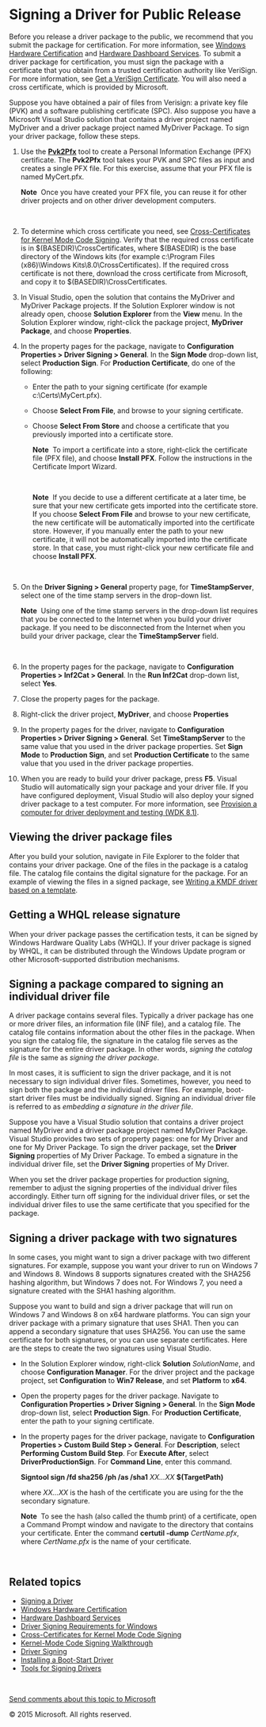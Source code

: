 <span id="vsdriver.signing_a_driver_for_public_release"></span>Signing a Driver for Public Release
==================================================================================================

Before you release a driver package to the public, we recommend that you submit the package for certification. For more information, see [Windows Hardware Certification](http://go.microsoft.com/fwlink/p/?LinkID=248337) and [Hardware Dashboard Services](http://go.microsoft.com/fwlink/p/?LinkID=248336). To submit a driver package for certification, you must sign the package with a certificate that you obtain from a trusted certification authority like VeriSign. For more information, see [Get a VeriSign Certificate](http://go.microsoft.com/fwlink/p/?LinkID=248298). You will also need a cross certificate, which is provided by Microsoft.

Suppose you have obtained a pair of files from Verisign: a private key file (PVK) and a software publishing certificate (SPC). Also suppose you have a Microsoft Visual Studio solution that contains a driver project named MyDriver and a driver package project named MyDriver Package. To sign your driver package, follow these steps.

1.  Use the [**Pvk2Pfx**](https://msdn.microsoft.com/en-us/Library/Windows/Hardware/Ff550672(v=vs.85).aspx) tool to create a Personal Information Exchange (PFX) certificate. The **Pvk2Pfx** tool takes your PVK and SPC files as input and creates a single PFX file. For this exercise, assume that your PFX file is named MyCert.pfx.

    **Note**  Once you have created your PFX file, you can reuse it for other driver projects and on other driver development computers.

     

2.  To determine which cross certificate you need, see [Cross-Certificates for Kernel Mode Code Signing](http://go.microsoft.com/fwlink/p/?LinkID=248296). Verify that the required cross certificate is in $(BASEDIR)\\CrossCertificates, where $(BASEDIR) is the base directory of the Windows kits (for example c:\\Program Files (x86)\\Windows Kits\\8.0\\CrossCertificates). If the required cross certificate is not there, download the cross certificate from Microsoft, and copy it to $(BASEDIR)\\CrossCertificates.
3.  In Visual Studio, open the solution that contains the MyDriver and MyDriver Package projects. If the Solution Explorer window is not already open, choose **Solution Explorer** from the **View** menu. In the Solution Explorer window, right-click the package project, **MyDriver Package**, and choose **Properties**.

4.  In the property pages for the package, navigate to **Configuration Properties &gt; Driver Signing &gt; General**. In the **Sign Mode** drop-down list, select **Production Sign**. For **Production Certificate**, do one of the following:

    -   Enter the path to your signing certificate (for example c:\\Certs\\MyCert.pfx).
    -   Choose **Select From File**, and browse to your signing certificate.
    -   Choose **Select From Store** and choose a certificate that you previously imported into a certificate store.

        **Note**  To import a certificate into a store, right-click the certificate file (PFX file), and choose **Install PFX**. Follow the instructions in the Certificate Import Wizard.

         

        **Note**  If you decide to use a different certificate at a later time, be sure that your new certificate gets imported into the certificate store. If you choose **Select From File** and browse to your new certificate, the new certificate will be automatically imported into the certificate store. However, if you manually enter the path to your new certificate, it will not be automatically imported into the certificate store. In that case, you must right-click your new certificate file and choose **Install PFX**.

         

5.  On the **Driver Signing &gt; General** property page, for **TimeStampServer**, select one of the time stamp servers in the drop-down list.

    **Note**  Using one of the time stamp servers in the drop-down list requires that you be connected to the Internet when you build your driver package. If you need to be disconnected from the Internet when you build your driver package, clear the **TimeStampServer** field.

     

6.  In the property pages for the package, navigate to **Configuration Properties &gt; Inf2Cat &gt; General**. In the **Run Inf2Cat** drop-down list, select **Yes**.

7.  Close the property pages for the package.
8.  Right-click the driver project, **MyDriver**, and choose **Properties**
9.  In the property pages for the driver, navigate to **Configuration Properties &gt; Driver Signing &gt; General**. Set **TimeStampServer** to the same value that you used in the driver package properties. Set **Sign Mode** to **Production Sign**, and set **Production Certificate** to the same value that you used in the driver package properties.

10. When you are ready to build your driver package, press **F5**. Visual Studio will automatically sign your package and your driver file. If you have configured deployment, Visual Studio will also deploy your signed driver package to a test computer. For more information, see [Provision a computer for driver deployment and testing (WDK 8.1)](https://msdn.microsoft.com/en-us/Library/Windows/Hardware/Dn745909(v=vs.85).aspx).

<span id="Viewing_the_driver_package_files"></span><span id="viewing_the_driver_package_files"></span><span id="VIEWING_THE_DRIVER_PACKAGE_FILES"></span>Viewing the driver package files
-----------------------------------------------------------------------------------------------------------------------------------------------------------------------------------------

After you build your solution, navigate in File Explorer to the folder that contains your driver package. One of the files in the package is a catalog file. The catalog file contains the digital signature for the package. For an example of viewing the files in a signed package, see [Writing a KMDF driver based on a template](https://msdn.microsoft.com/en-us/Library/Windows/Hardware/Hh439654(v=vs.85).aspx).

<span id="Getting_a_WHQL_release_signature"></span><span id="getting_a_whql_release_signature"></span><span id="GETTING_A_WHQL_RELEASE_SIGNATURE"></span>Getting a WHQL release signature
-----------------------------------------------------------------------------------------------------------------------------------------------------------------------------------------

When your driver package passes the certification tests, it can be signed by Windows Hardware Quality Labs (WHQL). If your driver package is signed by WHQL, it can be distributed through the Windows Update program or other Microsoft-supported distribution mechanisms.

<span id="Signing_a_package_compared_to_signing_an_individual_driver_file"></span><span id="signing_a_package_compared_to_signing_an_individual_driver_file"></span><span id="SIGNING_A_PACKAGE_COMPARED_TO_SIGNING_AN_INDIVIDUAL_DRIVER_FILE"></span>Signing a package compared to signing an individual driver file
---------------------------------------------------------------------------------------------------------------------------------------------------------------------------------------------------------------------------------------------------------------------------------------------------------------------

A driver package contains several files. Typically a driver package has one or more driver files, an information file (INF file), and a catalog file. The catalog file contains information about the other files in the package. When you sign the catalog file, the signature in the catalog file serves as the signature for the entire driver package. In other words, *signing the catalog file* is the same as *signing the driver package*.

In most cases, it is sufficient to sign the driver package, and it is not necessary to sign individual driver files. Sometimes, however, you need to sign both the package and the individual driver files. For example, boot-start driver files must be individually signed. Signing an individual driver file is referred to as *embedding a signature in the driver file*.

Suppose you have a Visual Studio solution that contains a driver project named MyDriver and a driver package project named MyDriver Package. Visual Studio provides two sets of property pages: one for My Driver and one for My Driver Package. To sign the driver package, set the **Driver Signing** properties of My Driver Package. To embed a signature in the individual driver file, set the **Driver Signing** properties of My Driver.

When you set the driver package properties for production signing, remember to adjust the signing properties of the individual driver files accordingly. Either turn off signing for the individual driver files, or set the individual driver files to use the same certificate that you specified for the package.

<span id="Signing_a_driver_package_with_two_signatures"></span><span id="signing_a_driver_package_with_two_signatures"></span><span id="SIGNING_A_DRIVER_PACKAGE_WITH_TWO_SIGNATURES"></span>Signing a driver package with two signatures
-----------------------------------------------------------------------------------------------------------------------------------------------------------------------------------------------------------------------------------------

In some cases, you might want to sign a driver package with two different signatures. For example, suppose you want your driver to run on Windows 7 and Windows 8. Windows 8 supports signatures created with the SHA256 hashing algorithm, but Windows 7 does not. For Windows 7, you need a signature created with the SHA1 hashing algorithm.

Suppose you want to build and sign a driver package that will run on Windows 7 and Windows 8 on x64 hardware platforms. You can sign your driver package with a primary signature that uses SHA1. Then you can append a secondary signature that uses SHA256. You can use the same certificate for both signatures, or you can use separate certificates. Here are the steps to create the two signatures using Visual Studio.

-   In the Solution Explorer window, right-click **Solution** *SolutionName*, and choose **Configuration Manager**. For the driver project and the package project, set **Configuration** to **Win7 Release**, and set **Platform** to **x64**.
-   Open the property pages for the driver package. Navigate to **Configuration Properties &gt; Driver Signing &gt; General**. In the **Sign Mode** drop-down list, select **Production Sign**. For **Production Certificate**, enter the path to your signing certificate.
-   In the property pages for the driver package, navigate to **Configuration Properties &gt; Custom Build Step &gt; General**. For **Description**, select **Performing Custom Build Step**. For **Execute After**, select **DriverProductionSign**. For **Command Line**, enter this command.

    **Signtool sign /fd sha256 /ph /as /sha1** *XX...XX* **$(TargetPath)**

    where *XX...XX* is the hash of the certificate you are using for the the secondary signature.

    **Note**  To see the hash (also called the thumb print) of a certificate, open a Command Prompt window and navigate to the directory that contains your certificate. Enter the command **certutil -dump** *CertName.pfx*, where *CertName.pfx* is the name of your certificate.

     

<span id="related_topics"></span>Related topics
-----------------------------------------------

* [Signing a Driver](signing_a_driver.md)
* [Windows Hardware Certification](http://go.microsoft.com/fwlink/p/?LinkID=248337)
* [Hardware Dashboard Services](http://go.microsoft.com/fwlink/p/?LinkID=248336)
* [Driver Signing Requirements for Windows](http://go.microsoft.com/fwlink/p/?linkid=617515)
* [Cross-Certificates for Kernel Mode Code Signing](http://go.microsoft.com/fwlink/p/?LinkID=248296)
* [Kernel-Mode Code Signing Walkthrough](http://go.microsoft.com/fwlink/p/?linkid=617516)
* [Driver Signing](https://msdn.microsoft.com/en-us/Library/Windows/Hardware/Ff544865(v=vs.85).aspx)
* [Installing a Boot-Start Driver](https://msdn.microsoft.com/en-us/Library/Windows/Hardware/Ff547570(v=vs.85).aspx)
* [Tools for Signing Drivers](https://msdn.microsoft.com/en-us/Library/Windows/Hardware/Ff552958(v=vs.85).aspx)
 

 

[Send comments about this topic to Microsoft](mailto:wsddocfb@microsoft.com?subject=Documentation%20feedback%20[VsDriver\vsdriver]:%20Signing%20a%20Driver%20for%20Public%20Release%20%20RELEASE:%20(9/30/2015)&body=%0A%0APRIVACY%20STATEMENT%0A%0AWe%20use%20your%20feedback%20to%20improve%20the%20documentation.%20We%20don't%20use%20your%20email%20address%20for%20any%20other%20purpose,%20and%20we'll%20remove%20your%20email%20address%20from%20our%20system%20after%20the%20issue%20that%20you're%20reporting%20is%20fixed.%20While%20we're%20working%20to%20fix%20this%20issue,%20we%20might%20send%20you%20an%20email%20message%20to%20ask%20for%20more%20info.%20Later,%20we%20might%20also%20send%20you%20an%20email%20message%20to%20let%20you%20know%20that%20we've%20addressed%20your%20feedback.%0A%0AFor%20more%20info%20about%20Microsoft's%20privacy%20policy,%20see%20http://privacy.microsoft.com/en-us/default.aspx. "Send comments about this topic to Microsoft")

© 2015 Microsoft. All rights reserved.
